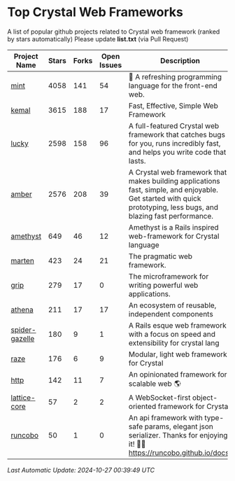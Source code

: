 # Top Crystal Web Frameworks

A list of popular github projects related to Crystal web framework (ranked by stars automatically)
Please update **list.txt** (via Pull Request)

| Project Name | Stars | Forks | Open Issues | Description | Last Commit |
| ------------ | ----- | ----- | ----------- | ----------- | ----------- |
| [mint](https://github.com/mint-lang/mint) |4058|141|54|:leaves: A refreshing programming language for the front-end web.|2024-06-18T10:00:59Z|
| [kemal](https://github.com/kemalcr/kemal) |3615|188|17|Fast, Effective, Simple Web Framework|2024-10-12T10:09:23Z|
| [lucky](https://github.com/luckyframework/lucky) |2598|158|96|A full-featured Crystal web framework that catches bugs for you, runs incredibly fast, and helps you write code that lasts.|2024-10-21T03:14:29Z|
| [amber](https://github.com/amberframework/amber) |2576|208|39|A Crystal web framework that makes building applications fast, simple, and enjoyable. Get started with quick prototyping, less bugs, and blazing fast performance.|2023-11-25T01:17:47Z|
| [amethyst](https://github.com/amethyst-framework/amethyst) |649|46|12|Amethyst is a Rails inspired web-framework for Crystal language|2018-02-10T19:35:15Z|
| [marten](https://github.com/martenframework/marten) |423|24|21|The pragmatic web framework.|2024-10-25T23:25:28Z|
| [grip](https://github.com/grip-framework/grip) |279|17|0|The microframework for writing powerful web applications.|2024-10-22T12:57:26Z|
| [athena](https://github.com/athena-framework/athena) |211|17|17|An ecosystem of reusable, independent components|2024-10-14T22:26:16Z|
| [spider-gazelle](https://github.com/spider-gazelle/spider-gazelle) |180|9|1|A Rails esque web framework with a focus on speed and extensibility for crystal lang|2024-07-28T02:09:27Z|
| [raze](https://github.com/samueleaton/raze) |176|6|9|Modular, light web framework for Crystal|2021-01-02T01:20:01Z|
| [http](https://github.com/onyxframework/http) |142|11|7|An opinionated framework for scalable web 🌎|2019-08-13T09:00:30Z|
| [lattice-core](https://github.com/jasonl99/lattice-core) |57|2|2|A WebSocket-first object-oriented framework for Crystal|2017-03-31T23:57:57Z|
| [runcobo](https://github.com/runcobo/runcobo) |50|1|0|An api framework with type-safe params, elegant json serializer. Thanks for enjoying it! 👻👻 https://runcobo.github.io/docs/|2022-03-16T06:43:35Z|

*Last Automatic Update: 2024-10-27 00:39:49 UTC*